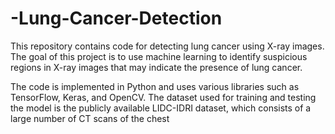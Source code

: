 # -Lung-Cancer-Detection

This repository contains code for detecting lung cancer using X-ray images. The goal of this project is to use machine learning to identify suspicious regions in X-ray images that may indicate the presence of lung cancer.

The code is implemented in Python and uses various libraries such as TensorFlow, Keras, and OpenCV. The dataset used for training and testing the model is the publicly available LIDC-IDRI dataset, which consists of a large number of CT scans of the chest
